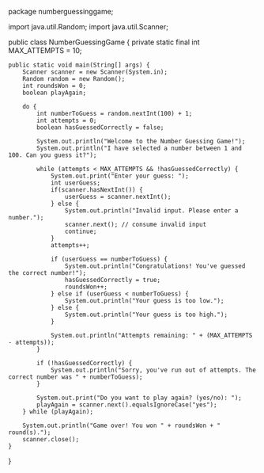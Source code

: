 package numberguessinggame;

import java.util.Random;
import java.util.Scanner;

public class NumberGuessingGame {
    private static final int MAX_ATTEMPTS = 10;

    public static void main(String[] args) {
        Scanner scanner = new Scanner(System.in);
        Random random = new Random();
        int roundsWon = 0;
        boolean playAgain;

        do {
            int numberToGuess = random.nextInt(100) + 1;
            int attempts = 0;
            boolean hasGuessedCorrectly = false;

            System.out.println("Welcome to the Number Guessing Game!");
            System.out.println("I have selected a number between 1 and 100. Can you guess it?");

            while (attempts < MAX_ATTEMPTS && !hasGuessedCorrectly) {
                System.out.print("Enter your guess: ");
                int userGuess;
                if(scanner.hasNextInt()) {
                    userGuess = scanner.nextInt();
                } else {
                    System.out.println("Invalid input. Please enter a number.");
                    scanner.next(); // consume invalid input
                    continue;
                }
                attempts++;

                if (userGuess == numberToGuess) {
                    System.out.println("Congratulations! You've guessed the correct number!");
                    hasGuessedCorrectly = true;
                    roundsWon++;
                } else if (userGuess < numberToGuess) {
                    System.out.println("Your guess is too low.");
                } else {
                    System.out.println("Your guess is too high.");
                }

                System.out.println("Attempts remaining: " + (MAX_ATTEMPTS - attempts));
            }

            if (!hasGuessedCorrectly) {
                System.out.println("Sorry, you've run out of attempts. The correct number was " + numberToGuess);
            }

            System.out.print("Do you want to play again? (yes/no): ");
            playAgain = scanner.next().equalsIgnoreCase("yes");
        } while (playAgain);

        System.out.println("Game over! You won " + roundsWon + " round(s).");
        scanner.close();
    }
}


